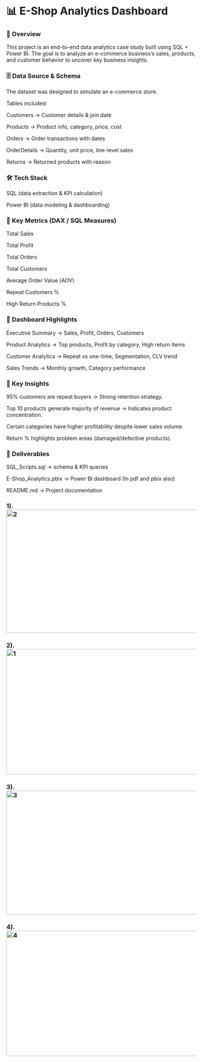 # 📊 E-Shop Analytics Dashboard
### 🚀 Overview

This project is an end-to-end data analytics case study built using SQL + Power BI.
The goal is to analyze an e-commerce business’s sales, products, and customer behavior to uncover key business insights.

### 🗄️ Data Source & Schema

The dataset was designed to simulate an e-commerce store.

Tables included:

Customers → Customer details & join date

Products → Product info, category, price, cost

Orders → Order transactions with dates

OrderDetails → Quantity, unit price, line-level sales

Returns → Returned products with reason

### 🛠 Tech Stack

SQL (data extraction & KPI calculation)

Power BI (data modeling & dashboarding)

### 🧮 Key Metrics (DAX / SQL Measures)

Total Sales

Total Profit

Total Orders

Total Customers

Average Order Value (AOV)

Repeat Customers %

High Return Products %

### 📑 Dashboard Highlights

Executive Summary → Sales, Profit, Orders, Customers

Product Analytics → Top products, Profit by category, High return items

Customer Analytics → Repeat vs one-time, Segmentation, CLV trend

Sales Trends → Monthly growth, Category performance

### 🔑 Key Insights

95% customers are repeat buyers → Strong retention strategy.

Top 10 products generate majority of revenue → Indicates product concentration.

Certain categories have higher profitability despite lower sales volume.

Return % highlights problem areas (damaged/defective products).

### 📂 Deliverables

SQL_Scripts.sql → schema & KPI queries

E-Shop_Analytics.pbix → Power BI dashboard (In pdf and pbix also)

README.md → Project documentation


### 1). <img width="581" height="326" alt="2" src="https://github.com/user-attachments/assets/7c47ee12-88ca-45e6-9399-d9f0b62e37ee" />

### 2). <img width="584" height="332" alt="1" src="https://github.com/user-attachments/assets/fce0981f-65de-4fa8-9ccf-ea97c0497a55" />

### 3). <img width="584" height="328" alt="3" src="https://github.com/user-attachments/assets/913c9f32-929c-4d52-956d-f87225555b35" />

### 4). <img width="583" height="332" alt="4" src="https://github.com/user-attachments/assets/3a921b4b-426a-4551-9868-d0c22c66ab4a" />



